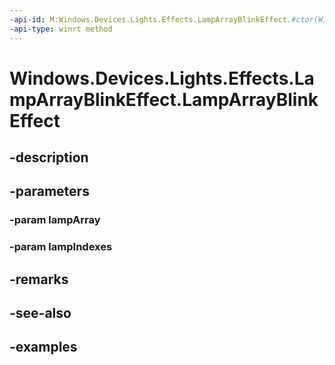 ```yaml
---
-api-id: M:Windows.Devices.Lights.Effects.LampArrayBlinkEffect.#ctor(Windows.Devices.Lights.LampArray,System.Int32[])
-api-type: winrt method
---
```


<!-- Method syntax.
public LampArrayBlinkEffect.LampArrayBlinkEffect(LampArray lampArray, Int32[] lampIndexes)
-->

# Windows.Devices.Lights.Effects.LampArrayBlinkEffect.LampArrayBlinkEffect

## -description

## -parameters
### -param lampArray

### -param lampIndexes

## -remarks

## -see-also

## -examples

